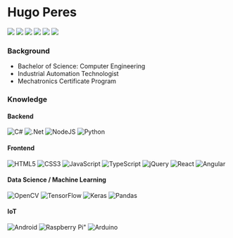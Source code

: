 # Hugo Peres

![](https://img.shields.io/badge/Engineering%20-Automation%20-blue)  ![](https://img.shields.io/badge/Studying%20-Machine%20Learning%20-brightgreen)  ![](https://img.shields.io/badge/Love-Innovation-red)    [![](https://img.shields.io/static/v1?label=&message=Linkedin&logo=linkedin&logoColor=white&style=flat-square&color=blue)](https://www.linkedin.com/in/hugo-peres/) [![](https://img.shields.io/static/v1?label=&message=Instagram&logo=instagram&logoColor=white&style=flat-square&color=important)](https://www.instagram.com/huguedz/) [![](https://img.shields.io/badge/Telegram-2CA5E0?style=flat-square&logo=telegram&logoColor=white)](https://t.me/hugueds/)

### Background

* Bachelor of Science: Computer Engineering
* Industrial Automation Technologist
* Mechatronics Certificate Program

### Knowledge

#### Backend

<img alt="C#" src="https://img.shields.io/badge/c%23-%23239120.svg?&style=for-the-badge&logo=c-sharp&logoColor=white"/> <img alt=".Net" src="https://img.shields.io/badge/.NET-5C2D91?style=for-the-badge&logo=.net&logoColor=white"/>
<img alt="NodeJS" src="https://img.shields.io/badge/node.js-%2343853D.svg?&style=for-the-badge&logo=node.js&logoColor=white"/>
<img alt="Python" src="https://img.shields.io/badge/python-%2314354C.svg?&style=for-the-badge&logo=python&logoColor=white"/>

#### Frontend

<img alt="HTML5" src="https://img.shields.io/badge/html5-%23E34F26.svg?&style=for-the-badge&logo=html5&logoColor=white"/> <img alt="CSS3" src="https://img.shields.io/badge/css3-%231572B6.svg?&style=for-the-badge&logo=css3&logoColor=white"/>
<img alt="JavaScript" src="https://img.shields.io/badge/javascript-%23323330.svg?&style=for-the-badge&logo=javascript&logoColor=%23F7DF1E"/>
<img alt="TypeScript" src="https://img.shields.io/badge/typescript-%23007ACC.svg?&style=for-the-badge&logo=typescript&logoColor=white"/>
<img alt="jQuery" src="https://img.shields.io/badge/jquery-%230769AD.svg?&style=for-the-badge&logo=jquery&logoColor=white"/>
<img alt="React" src="https://img.shields.io/badge/react-%2320232a.svg?&style=for-the-badge&logo=react&logoColor=%2361DAFB"/>
<img alt="Angular" src="https://img.shields.io/badge/angular-%23DD0031.svg?&style=for-the-badge&logo=angular&logoColor=white"/>

#### Data Science / Machine Learning

<img alt="OpenCV" src="https://img.shields.io/badge/opencv-%23white.svg?&style=for-the-badge&logo=opencv&logoColor=white"/> <img alt="TensorFlow" src="https://img.shields.io/badge/TensorFlow-%23FF6F00.svg?&style=for-the-badge&logo=TensorFlow&logoColor=white" /> <img alt="Keras" src="https://img.shields.io/badge/Keras-%23D00000.svg?&style=for-the-badge&logo=Keras&logoColor=white"/>
<img alt="Pandas" src="https://img.shields.io/badge/pandas-%23150458.svg?&style=for-the-badge&logo=pandas&logoColor=white" />

#### IoT

<img alt="Android" src="https://img.shields.io/badge/Android-3DDC84?style=for-the-badge&logo=android&logoColor=white" /> <img alt="Raspberry Pi" src="https://img.shields.io/badge/-RaspberryPi-C51A4A?style=for-the-badge&logo=Raspberry-Pi"/>" <img alt="Arduino" src="https://img.shields.io/badge/-Arduino-00979D?style=for-the-badge&logo=Arduino&logoColor=white"/>
